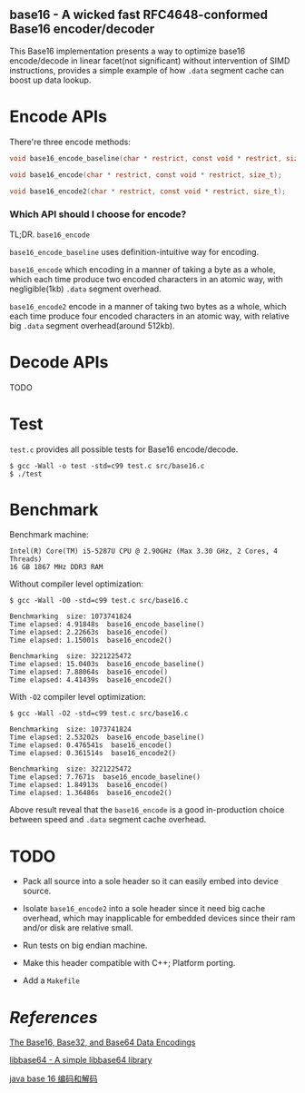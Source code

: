 ## base16 - A wicked fast RFC4648-conformed Base16 encoder/decoder

This Base16 implementation presents a way to optimize base16 encode/decode in linear facet(not significant) without intervention of SIMD instructions, provides a simple example of how `.data` segment cache can boost up data lookup.

# Encode APIs

There're three encode methods:

```c
void base16_encode_baseline(char * restrict, const void * restrict, size_t);

void base16_encode(char * restrict, const void * restrict, size_t);

void base16_encode2(char * restrict, const void * restrict, size_t);
```

### Which API should I choose for encode?

TL;DR. `base16_encode`

`base16_encode_baseline` uses definition-intuitive way for encoding.

`base16_encode` which encoding in a manner of taking a byte as a whole, which each time produce two encoded characters in an atomic way, with negligible(1kb) `.data` segment overhead.

`base16_encode2` encode in a manner of taking two bytes as a whole, which each time produce four encoded characters in an atomic way, with relative big `.data` segment overhead(around 512kb).

# Decode APIs

TODO

# Test

`test.c` provides all possible tests for Base16 encode/decode.

```shell
$ gcc -Wall -o test -std=c99 test.c src/base16.c
$ ./test
```

# Benchmark

Benchmark machine:

```
Intel(R) Core(TM) i5-5287U CPU @ 2.90GHz (Max 3.30 GHz, 2 Cores, 4 Threads)
16 GB 1867 MHz DDR3 RAM
```

Without compiler level optimization:

```shell
$ gcc -Wall -O0 -std=c99 test.c src/base16.c

Benchmarking  size: 1073741824
Time elapsed: 4.91848s  base16_encode_baseline()
Time elapsed: 2.22663s  base16_encode()
Time elapsed: 1.15001s  base16_encode2()

Benchmarking  size: 3221225472
Time elapsed: 15.0403s  base16_encode_baseline()
Time elapsed: 7.88064s  base16_encode()
Time elapsed: 4.41439s  base16_encode2()
```

With `-O2` compiler level optimization:

```shell
$ gcc -Wall -O2 -std=c99 test.c src/base16.c

Benchmarking  size: 1073741824
Time elapsed: 2.53202s  base16_encode_baseline()
Time elapsed: 0.476541s  base16_encode()
Time elapsed: 0.361514s  base16_encode2()

Benchmarking  size: 3221225472
Time elapsed: 7.7671s  base16_encode_baseline()
Time elapsed: 1.84913s  base16_encode()
Time elapsed: 1.36486s  base16_encode2()
```

Above result reveal that the `base16_encode` is a good in-production choice between speed and `.data` segment cache overhead.

# TODO

* Pack all source into a sole header so it can easily embed into device source.

* Isolate `base16_encode2` into a sole header since it need big cache overhead, which may inapplicable for embedded devices since their ram and/or disk are relative small.

* Run tests on big endian machine.

* Make this header compatible with C++; Platform porting.

* Add a `Makefile`

# *References*

[The Base16, Base32, and Base64 Data Encodings](https://tools.ietf.org/html/rfc4648)

[libbase64 - A simple libbase64 library](https://github.com/gozfree/gear-lib/tree/master/libbase64)

[java base 16 编码和解码](https://gist.github.com/turbidsoul/5226998)
